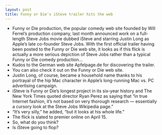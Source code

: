 ```yaml
---
layout: post
title: Funny or Die's iSteve trailer hits the web
---
```

* Funny or Die production, the popular comedy web site founded by Will Ferrel’s production company, last month announced work on a full-length Steve Jobs movie dubbed iSteve and starring Justin Long as Apple’s late co-founder Steve Jobs. With the first official trailer having been posted to the Funny or Die web site, it looks as if this flick is actually a more serious depiction of Steve Jobs rather than a typical Funny or Die comedy production…
* Kudos to the German web site Apfelpage.de for discovering the trailer.
* You can also check it out on the Funny or Die web site.
* Justin Long, of course, became a household name thanks to his portrayal of the hip Mac character in Apple’s long-running Mac vs. PC advertising campaign.
* iSteve is Funny or Die’s longest project in its six-year history and The New York Times quoted director Ryan Perez as saying that “in true Internet fashion, it’s not based on very thorough research — essentially a cursory look at the Steve Jobs Wikipedia page.”
* “It’s very silly,” he added, “but it looks at his whole life.”
* The flick is slated to premier online on April 15.
* So, what do you think?
* Is iSteve going to flop?

